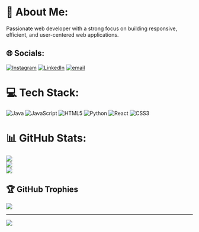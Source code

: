 # 💫 About Me:
Passionate web developer with a strong focus on building responsive, efficient, and user-centered web applications.


## 🌐 Socials:
[![Instagram](https://img.shields.io/badge/Instagram-%23E4405F.svg?logo=Instagram&logoColor=white)](https://instagram.com/hemanth._.gowdru) [![LinkedIn](https://img.shields.io/badge/LinkedIn-%230077B5.svg?logo=linkedin&logoColor=white)](htpps://linkedin.com/in/hemanth-k-54760a394) [![email](https://img.shields.io/badge/Email-D14836?logo=gmail&logoColor=white)](mailto:hemanthkumar2545@gmail.com) 

# 💻 Tech Stack:
![Java](https://img.shields.io/badge/java-%23ED8B00.svg?style=for-the-badge&logo=openjdk&logoColor=white) ![JavaScript](https://img.shields.io/badge/javascript-%23323330.svg?style=for-the-badge&logo=javascript&logoColor=%23F7DF1E) ![HTML5](https://img.shields.io/badge/html5-%23E34F26.svg?style=for-the-badge&logo=html5&logoColor=white) ![Python](https://img.shields.io/badge/python-3670A0?style=for-the-badge&logo=python&logoColor=ffdd54) ![React](https://img.shields.io/badge/react-%2320232a.svg?style=for-the-badge&logo=react&logoColor=%2361DAFB) ![CSS3](https://img.shields.io/badge/css3-%231572B6.svg?style=for-the-badge&logo=css3&logoColor=white)
# 📊 GitHub Stats:
![](https://github-readme-stats.vercel.app/api?username=Hemanth-k04&theme=dark&hide_border=false&include_all_commits=false&count_private=false)<br/>
![](https://nirzak-streak-stats.vercel.app/?user=Hemanth-k04&theme=dark&hide_border=false)<br/>
![](https://github-readme-stats.vercel.app/api/top-langs/?username=Hemanth-k04&theme=dark&hide_border=false&include_all_commits=false&count_private=false&layout=compact)

## 🏆 GitHub Trophies
![](https://github-profile-trophy.vercel.app/?username=Hemanth-k04&theme=onedark&no-frame=false&no-bg=true&margin-w=4)

---
[![](https://visitcount.itsvg.in/api?id=Hemanth-k04&icon=0&color=0)](https://visitcount.itsvg.in)

<!-- Proudly created with GPRM ( https://gprm.itsvg.in ) -->
